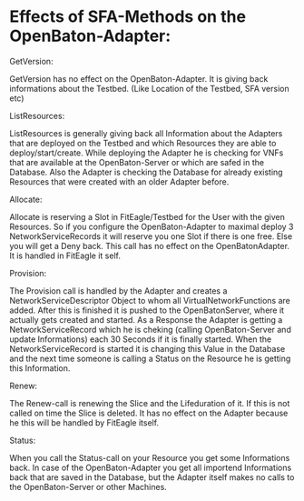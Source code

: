 Effects of SFA-Methods on the OpenBaton-Adapter:
===========================


GetVersion:

  GetVersion has no effect on the OpenBaton-Adapter.
  It is giving back informations about the Testbed.
  (Like Location of the Testbed, SFA version etc)

ListResources:

  ListResources is generally giving back all Information about the Adapters that are deployed on the Testbed
  and which Resources they are able to deploy/start/create.
  While deploying the Adapter he is checking for VNFs that are available at the OpenBaton-Server or which are safed in the Database.
  Also the Adapter is checking the Database for already existing Resources that were created with an older Adapter before.

Allocate:

   Allocate is reserving a Slot in FitEagle/Testbed for the User with the given Resources.
   So if you configure the OpenBaton-Adapter to maximal deploy 3 NetworkServiceRecords it will reserve you 
   one Slot if there is one free. Else you will get a Deny back.
  This call has no effect on the OpenBatonAdapter. It is handled in FitEagle it self.

Provision:

  The Provision call is handled by the Adapter and creates a NetworkServiceDescriptor Object to whom all
  VirtualNetworkFunctions are added. After this is finished it is pushed to the OpenBatonServer, where it 
  actually gets created and started.
  As a Response the Adapter is getting a NetworkServiceRecord which he is cheking (calling OpenBaton-Server and update Informations) 
  each 30 Seconds if it is finally started.
  When the NetworkServiceRecord is started it is changing this Value in the Database and the next time someone is calling a
  Status on the Resource he is getting this Information.

Renew:

  The Renew-call is renewing the Slice and the Lifeduration of it. If this is not called on time the Slice is deleted.
  It has no effect on the Adapter because he this will be handled by FitEagle itself.

Status:

  When you call the Status-call on your Resource you get some Informations back.
  In case of the OpenBaton-Adapter you get all importend Informations back that are saved in the Database,
  but the Adapter itself makes no calls to the OpenBaton-Server or other Machines.
